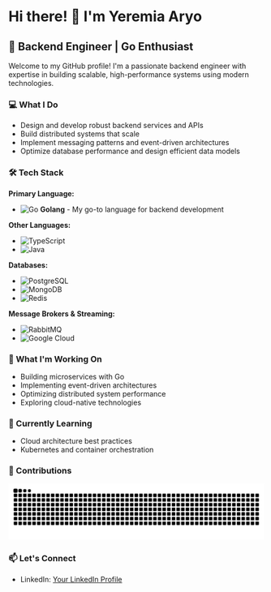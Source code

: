 # Hi there! 👋 I'm Yeremia Aryo

## 🚀 Backend Engineer | Go Enthusiast 

Welcome to my GitHub profile! I'm a passionate backend engineer with expertise in building scalable, high-performance systems using modern technologies.

### 💻 What I Do
- Design and develop robust backend services and APIs
- Build distributed systems that scale
- Implement messaging patterns and event-driven architectures
- Optimize database performance and design efficient data models

### 🛠️ Tech Stack

**Primary Language:**
- ![Go](https://img.shields.io/badge/Go-00ADD8?style=for-the-badge&logo=go&logoColor=white) **Golang** - My go-to language for backend development

**Other Languages:**
- ![TypeScript](https://img.shields.io/badge/TypeScript-007ACC?style=for-the-badge&logo=typescript&logoColor=white)
- ![Java](https://img.shields.io/badge/Java-ED8B00?style=for-the-badge&logo=openjdk&logoColor=white)

**Databases:**
- ![PostgreSQL](https://img.shields.io/badge/PostgreSQL-316192?style=for-the-badge&logo=postgresql&logoColor=white)
- ![MongoDB](https://img.shields.io/badge/MongoDB-4EA94B?style=for-the-badge&logo=mongodb&logoColor=white)
- ![Redis](https://img.shields.io/badge/Redis-DC382D?style=for-the-badge&logo=redis&logoColor=white)

**Message Brokers & Streaming:**
- ![RabbitMQ](https://img.shields.io/badge/RabbitMQ-FF6600?style=for-the-badge&logo=rabbitmq&logoColor=white)
- ![Google Cloud](https://img.shields.io/badge/Google%20Pub%2FSub-4285F4?style=for-the-badge&logo=google-cloud&logoColor=white)

### 🔧 What I'm Working On
- Building microservices with Go
- Implementing event-driven architectures
- Optimizing distributed system performance
- Exploring cloud-native technologies

### 🌱 Currently Learning
- Cloud architecture best practices
- Kubernetes and container orchestration

### 📓 Contributions
![Snake animation](https://github.com/yeremiaaryo/yeremiaaryo/blob/output/snake.svg)

### 📫 Let's Connect
- LinkedIn: [Your LinkedIn Profile](https://linkedin.com/in/yeremia-aryo)
